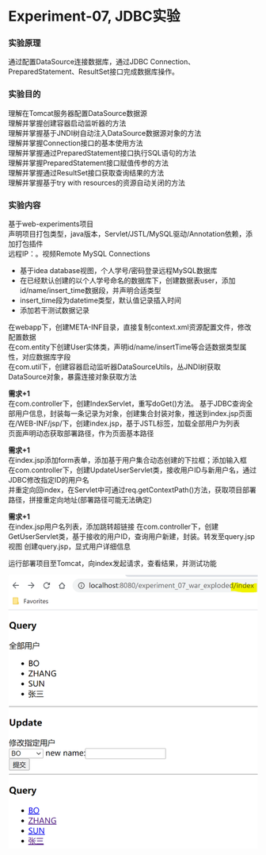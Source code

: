 # Experiment-07, JDBC实验
### 实验原理
通过配置DataSource连接数据库，通过JDBC Connection、PreparedStatement、ResultSet接口完成数据库操作。

### 实验目的
理解在Tomcat服务器配置DataSource数据源  
理解并掌握创建容器启动监听器的方法  
理解并掌握基于JNDI树自动注入DataSource数据源对象的方法  
理解并掌握Connection接口的基本使用方法  
理解并掌握通过PreparedStatement接口执行SQL语句的方法  
理解并掌握PreparedStatement接口赋值传参的方法  
理解并掌握通过ResultSet接口获取查询结果的方法  
理解并掌握基于try with resources的资源自动关闭的方法  

### 实验内容
基于web-experiments项目  
声明项目打包类型，java版本，Servlet/JSTL/MySQL驱动/Annotation依赖，添加打包插件    
远程IP：。视频Remote MySQL Connections
 - 基于idea database视图，个人学号/密码登录远程MySQL数据库  
 - 在已经默认创建的以个人学号命名的数据库下，创建数据表user，添加id/name/insert_time数据段，并声明合适类型
 - insert_time段为datetime类型，默认值记录插入时间  
 - 添加若干测试数据记录  

在webapp下，创建META-INF目录，直接复制context.xml资源配置文件，修改配置数据  
在com.entity下创建User实体类，声明id/name/insertTime等合适数据类型属性，对应数据库字段  
在com.util下，创建容器启动监听器DataSourceUtils，丛JNDI树获取DataSource对象，暴露连接对象获取方法

**需求+1**  
在com.controller下，创建IndexServlet，重写doGet()方法。
基于JDBC查询全部用户信息，封装每一条记录为对象，创建集合封装对象，推送到index.jsp页面  
在/WEB-INF/jsp/下，创建index.jsp，基于JSTL标签，加载全部用户为列表  
页面声明动态获取部署路径，作为页面基本路径    

**需求+1**  
在index.jsp添加form表单，添加基于用户集合动态创建的下拉框；添加输入框  
在com.controller下，创建UpdateUserServlet类，接收用户ID与新用户名，通过JDBC修改指定ID的用户名  
并重定向回index，在Servlet中可通过req.getContextPath()方法，获取项目部署路径，拼接重定向地址(部署路径可能无法确定)  

**需求+1**  
在index.jsp用户名列表，添加跳转超链接
在com.controller下，创建GetUserServlet类，基于接收的用户ID，查询用户新建，封装。转发至query.jsp视图
创建query.jsp，显式用户详细信息  

运行部署项目至Tomcat，向index发起请求，查看结果，并测试功能  

![jdbc](./asserts/jdbc-01.PNG)